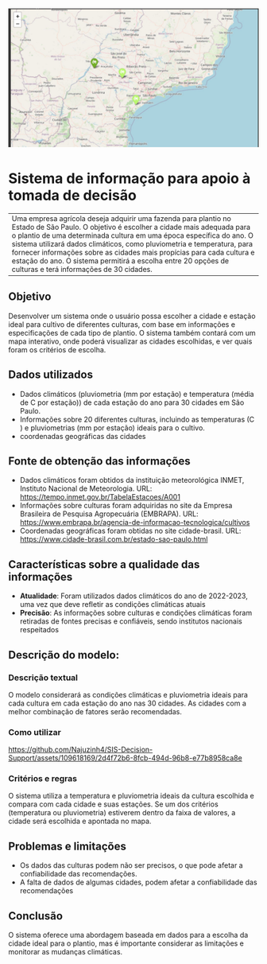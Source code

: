 # ![](imagens/Exemplo.jpeg)
# Sistema de informação para apoio à tomada de decisão
<table>
<tr>
<td>
  Uma empresa agrícola deseja adquirir uma fazenda para plantio no Estado de São Paulo. O objetivo é escolher a cidade mais adequada para o plantio de uma determinada cultura em uma época específica do ano. O sistema utilizará dados climáticos, como pluviometria e temperatura, para fornecer informações sobre as cidades mais propícias para cada cultura e estação do ano. O sistema permitirá a escolha entre 20 opções de culturas e terá informações de 30 cidades.
</td>
</tr>
</table>


## Objetivo
Desenvolver um sistema onde o usuário possa escolher a cidade e estação ideal para cultivo de diferentes culturas, com base em informações e especificações de cada tipo de plantio. O sistema também contará com um mapa interativo, onde poderá visualizar as cidades escolhidas, e ver quais foram os critérios de escolha.


## Dados utilizados 
- Dados climáticos (pluviometria (mm por estação) e temperatura (média de C por estação)) de cada estação do ano para 30 cidades em São Paulo.
- Informações sobre 20 diferentes culturas, incluindo as temperaturas (C ) e pluviometrias (mm por estação) ideais para o cultivo.
- coordenadas geográficas das cidades


## Fonte de obtenção das informações
- Dados climáticos foram obtidos da instituição meteorológica INMET, Instituto Nacional de Meteorologia. URL: https://tempo.inmet.gov.br/TabelaEstacoes/A001
- Informações sobre culturas foram adquiridas no site da Empresa Brasileira de Pesquisa Agropecuária (EMBRAPA). URL: https://www.embrapa.br/agencia-de-informacao-tecnologica/cultivos
- Coordenadas geográficas foram obtidas no site cidade-brasil. URL: https://www.cidade-brasil.com.br/estado-sao-paulo.html


## Características sobre a qualidade das informações

- **Atualidade**:  Foram utilizados dados climáticos do ano de 2022-2023, uma vez que deve refletir as condições climáticas atuais
- **Precisão**: As informações sobre culturas e condições climáticas foram retiradas de fontes precisas e confiáveis, sendo institutos nacionais respeitados


## Descrição do modelo: 

### Descrição textual
O modelo considerará as condições climáticas e pluviometria  ideais para cada cultura em cada estação do ano nas 30 cidades. As cidades com a melhor combinação de fatores serão recomendadas.

### Como utilizar

https://github.com/Najuzinh4/SIS-Decision-Support/assets/109618169/2d4f72b6-8fcb-494d-96b8-e77b8958ca8e


### Critérios e regras
 O sistema utiliza a temperatura e pluviometria ideais da cultura escolhida e compara com cada cidade e suas estações. Se um dos critérios (temperatura ou pluviometria) estiverem dentro da faixa de valores, a cidade será escolhida e apontada no mapa.


## Problemas e limitações
- Os dados das culturas podem não ser precisos, o que pode afetar a confiabilidade das recomendações.
- A falta de dados de algumas cidades, podem afetar a confiabilidade das recomendações

## Conclusão
 O sistema oferece uma abordagem baseada em dados para a escolha da cidade ideal para o plantio, mas é importante considerar as limitações e monitorar as mudanças climáticas.


